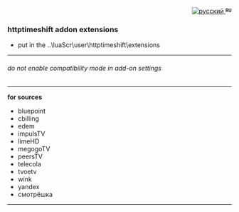 <p align="right">
 <a title="русский" href="../../../../tree/master/addons/httptimeshift-ext"><img src="../../../../../simpleTV-images/blob/master/ru.png?raw=true" alt="русский" /> </a><strong ><sup><sub>RU</sub></sup></strong>
</p>

### httptimeshift addon extensions
- put in the ..\luaScr\user\httptimeshift\extensions
----------------------------------------------------------------
###### _do not enable compatibility mode in add-on settings_
----------------------------------------------------------------
**for sources**
- bluepoint
- cbilling
- edem
- impulsTV
- limeHD
- megogoTV
- peersTV
- telecola
- tvoetv
- wink
- yandex
- смотрёшка
----------------------------------------------------------------
